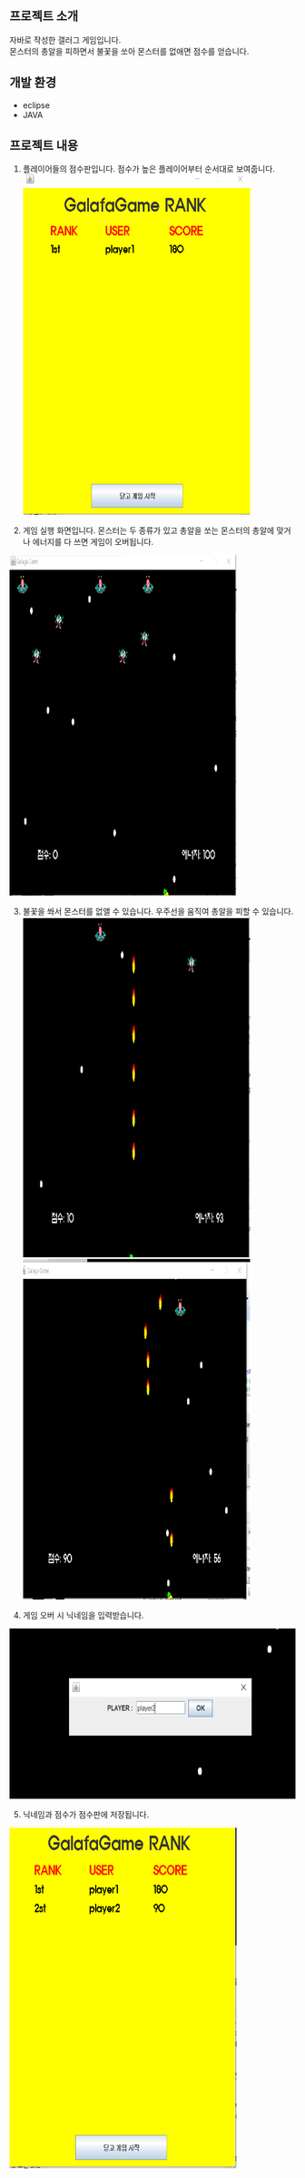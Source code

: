 ## 프로젝트 소개
자바로 작성한 갤러그 게임입니다.  
몬스터의 총알을 피하면서 불꽃을 쏘아 몬스터를 없애면 점수를 얻습니다.

## 개발 환경
- eclipse
- JAVA

## 프로젝트 내용
1. 플레이어들의 점수판입니다. 점수가 높은 플레이어부터 순서대로 보여줍니다.  
<img src="images/score1.PNG" height="600px" width="400px" ><br>

2. 게임 실행 화면입니다. 몬스터는 두 종류가 있고
총알을 쏘는 몬스터의 총알에 맞거나 에너지를 다 쓰면 게임이 오버됩니다.  
<img src="images/game.PNG" height="600px" width="400px" >

3. 불꽃을 쏴서 몬스터를 없앨 수 있습니다. 우주선을 움직여 총알을 피할 수 있습니다. 
<img src="images/fire1.PNG" height="600px" width="400px"> <img src="images/fire2.PNG" height="600px" width="400px">  

4. 게임 오버 시 닉네임을 입력받습니다.  
<img src="images/input.PNG" height="300px" width="600px" >

5. 닉네임과 점수가 점수판에 저장됩니다.  
<img src="images/score2.PNG" height="600px" width="400px" >
